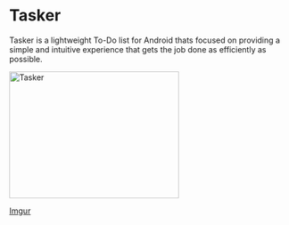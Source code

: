 # Tasker
Tasker is a lightweight To-Do list for Android thats focused on providing  a simple and intuitive experience that gets the job done as efficiently as possible.

<img src="http://rezajafar.com/wp-content/uploads/2016/05/Banner-2.jpg" alt="Tasker" style="width:304px;height:228px;">

[Imgur](https://imgur.com/77fmsKl)
